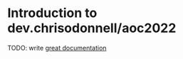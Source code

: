 # Introduction to dev.chrisodonnell/aoc2022

TODO: write [great documentation](http://jacobian.org/writing/what-to-write/)
